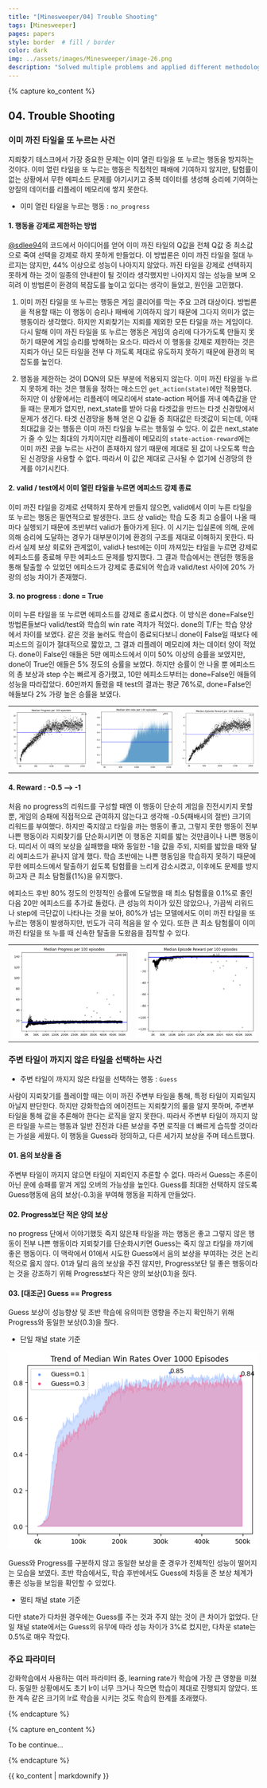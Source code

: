 ```yaml
---
title: "[Minesweeper/04] Trouble Shooting"
tags: [Minesweeper]
pages: papers
style: border  # fill / border 
color: dark
img: ../assets/images/Minesweeper/image-26.png
description: "Solved multiple problems and applied different methodologies during the course of learning.<br>-<br>학습 중에 있었던 여러 문제를 해결하고 다양한 방법론을 적용했다."
---
```

<!-- 한국어 콘텐츠 -->
{% capture ko_content %}
  

## 04. Trouble Shooting 
### 이미 까진 타일을 또 누르는 사건 
지뢰찾기 테스크에서 가장 중요한 문제는 이미 열린 타일을 또 누르는 행동을 방지하는 것이다. 이미 열린 타일을 또 누르는 행동은 직접적인 패배에 기여하지 않지만, 탐험률이 없는 상황에서 무한 에피소드 문제를 야기시키고 중복 데이터를 생성해 승리에 기여하는 양질의 데이터를 리플레이 메모리에 쌓지 못한다. 

- 이미 열린 타일을 누르는 행동 : `no_progress` 

#### 1. 행동을 강제로 제한하는 방법
[@sdlee94](https://github.com/sdlee94/Minesweeper-AI-Reinforcement-Learning)의 코드에서 아이디어를 얻어 이미 까진 타일의 Q값을 전체 Q값 중 최소값으로 죽여 선택을 강제로 하지 못하게 만들었다. 이 방법론은 이미 까진 타일을 절대 누르지는 않지만, 44% 이상으로 성능이 나아지지 않았다. 까진 타일을 강제로 선택하지 못하게 하는 것이 일종의 안내판이 될 것이라 생각했지만 나아지지 않는 성능을 보며 오히려 이 방법론이 환경의 복잡도를 높이고 있다는 생각이 들었고, 원인을 고민했다. 

1. 이미 까진 타일을 또 누르는 행동은 게임 클리어를 막는 주요 고려 대상이다. 방법론을 적용할 때는 이 행동이 승리나 패배에 기여하지 않기 때문에 그다지 의미가 없는 행동이라 생각했다. 하지만 지뢰찾기는 지뢰를 제외한 모든 타일을 까는 게임이다. 다시 말해 이미 까진 타일을 또 누르는 행동은 게임의 승리에 다가가도록 만들지 못하기 때문에 게임 승리를 방해하는 요소다. 따라서 이 행동을 강제로 제한하는 것은 지뢰가 아닌 모든 타일을 전부 다 까도록 제대로 유도하지 못하기 때문에 환경의 복잡도를 높인다.  

2. 행동을 제한하는 것이 DQN의 모든 부분에 적용되지 않는다. 이미 까진 타일을 누르지 못하게 하는 것은 행동을 정하는 매소드인 `get_action(state)`에만 적용했다. 하지만 이 상황에서는 리플레이 메모리에서 state-action 페어를 꺼내 예측값을 만들 때는 문제가 없지만, next_state를 받아 다음 타겟값을 만드는 타겟 신경망에서 문제가 생긴다. 타겟 신경망을 통해 얻은 Q 값들 중 최대값은 타겟값이 되는데, 이때 최대값을 갖는 행동은 이미 까진 타일을 누르는 행동일 수 있다. 이 값은 next_state가 줄 수 있는 최대의 가치이지만 리플레이 메모리의 `state-action-reward`에는 이미 까진 곳을 누르는 사건이 존재하지 않기 때문에 제대로 된 값이 나오도록 학습된 신경망을 사용할 수 없다. 따라서 이 값은 제대로 근사될 수 없기에 신경망의 한계를 야기시킨다. 

#### 2. valid / test에서 이미 열린 타일을 누르면 에피소드 강제 종료 
이미 까진 타일을 강제로 선택하지 못하게 만들지 않으면, valid에서 이미 누른 타일을 또 누르는 행동은 필연적으로 발생한다. 코드 상 valid는 학습 도중 최고 승률이 나올 때마다 실행되기 때문에 초반부터 valid가 돌아가게 된다. 이 시기는 입실론에 의해, 운에 의해 승리에 도달하는 경우가 대부분이기에 환경의 구조를 제대로 이해하지 못한다. 따라서 실제 보상 회로와 관계없이, valid나 test에는 이미 까져있는 타일을 누르면 강제로 에피소드를 종료해 무한 에피소드 문제를 방지했다. 그 결과 학습에서는 랜덤한 행동을 통해 탈출할 수 있었던 에피소드가 강제로 종료되어 학습과 valid/test 사이에 20% 가량의 성능 차이가 존재했다. 

#### 3. no progress : done = True 
이미 누른 타일을 또 누르면 에피소드를 강제로 종료시켰다. 이 방식은 done=False인 방법론들보다 valid/test와 학습의 win rate 격차가 적었다. done의 T/F는 학습 양상에서 차이를 보였다. 같은 것을 눌러도 학습이 종료되다보니 done이 False일 때보다 에피소드의 길이가 절대적으로 짧았고, 그 결과 리플레이 메모리에 차는 데이터 양이 적었다. done이 False인 애들은 5만 에피소드에서 이미 50% 이상의 승률을 보였지만, done이 True인 애들은 5% 정도의 승률을 보였다. 하지만 승률이 안 나올 뿐 에피소드의 총 보상과 step 수는 빠르게 증가했고, 10만 에피소드부터는 done=False인 애들의 성능을 따라잡았다. 60만까지 돌렸을 때 test의 결과는 평균 76%로, done=False인 애들보다 2% 가량 높은 승률을 보였다. 
<table>
<tr>
    <td><img src="../assets/images/Minesweeper/image-43.png" alt="Alt text"></td>
    <td><img src="../assets/images/Minesweeper/image-44.png" alt="Alt text"></td>    
    <td><img src="../assets/images/Minesweeper/image-45.png" alt="Alt text"></td>

</tr>
</table>


#### 4. Reward : -0.5 --> -1
처음 no progress의 리워드를 구성할 때엔 이 행동이 단순히 게임을 진전시키지 못할 뿐, 게임의 승패에 직접적으로 관여하지 않는다고 생각해 -0.5(패배시의 절반) 크기의 리워드를 부여했다. 하지만 죽지않고 타일을 까는 행동이 좋고, 그렇지 못한 행동이 전부 나쁜 행동이라 지뢰찾기를 단순화시키면 이 행동은 지뢰를 밟는 것만큼이나 나쁜 행동이다. 띠리서 이 때의 보상을 실패했을 때와 동일한 -1을 값을 주되, 지뢰를 밟았을 때와 달리 에피소드가 끝나지 않게 했다. 학습 초반에는 나쁜 행동임을 학습하지 못하기 때문에 무한 에피소드에서 탈출하기 쉽도록 탐험률을 느리게 감소시켰고, 이후에도 문제를 방지하고자 큰 최소 탐험률(1%)을 유지했다.  

에피소드 후반 80% 정도의 안정적인 승률에 도달했을 때 최소 탐험률을 0.1%로 줄인 다음 20만 에피소드를 추가로 돌렸다. 큰 성능의 차이가 있진 않았으나, 가끔씩 리워드나 step에 극단값이 나타나는 것을 보아, 80%가 넘는 모델에서도 이미 까진 타일을 또 누르는 행동이 발생하지만, 빈도가 극히 적음을 알 수 있다. 또한 큰 최소 탐험률이 이미 까진 타일을 또 누를 때 신속한 탈출을 도왔음을 짐작할 수 있다. 
<table>
  <tr>
    <td><img src="../assets/images/Minesweeper/image-31.png" alt="Alt text"></td>
    <td><img src="../assets/images/Minesweeper/image-32.png" alt="Alt text"></td>
  </tr>
</table>

### 주변 타일이 까지지 않은 타일을 선택하는 사건
- 주변 타일이 까지지 않은 타일을 선택하는 행동 : `Guess`  

사람이 지뢰찾기를 플레이할 때는 이미 까진 주변부 타일을 통해, 특정 타일이 지뢰일지 아닐지 판단한다. 하지만 강화학습의 에이전트는 지뢰찾기의 룰을 알지 못하며, 주변부 타일을 통해 값을 추론해야 한다는 로직을 알지 못한다. 따라서 주변부 타일이 까지지 않은 타일을 누르는 행동과 일반 진전과 다른 보상을 주면 로직을 더 빠르게 습득할 것이라는 가설을 세웠다. 이 행동을 Guess라 정의하고, 다른 세가지 보상을 주며 테스트했다.   

#### 01. 음의 보상을 줌
주변부 타일이 까지지 않으면 타일이 지뢰인지 추론할 수 없다. 따라서 Guess는 추론이 아닌 운에 승패를 맡겨 게임 오버의 가능성을 높인다. Guess를 최대한 선택하지 않도록 Guess행동에 음의 보상(-0.3)을 부여해 행동을 피하게 만들었다. 

#### 02. Progress보단 적은 양의 보상 
no progress 단에서 이야기했듯 죽지 않은채 타일을 까는 행동은 좋고 그렇지 않은 행동이 전부 나쁜 행동이라 지뢰찾기를 단순화시키면 Guess는 죽지 않고 타일을 까기에 좋은 행동이다. 이 맥락에서 01에서 시도한 Guess에서 음의 보상을 부여하는 것은 논리적으로 옳지 않다. 01과 달리 음의 보상을 주진 않지만, Progress보단 덜 좋은 행동이라는 것을 강조하기 위해 Progress보다 작은 양의 보상(0.1)을 줬다. 

#### 03. [대조군] Guess == Progress 
Guess 보상이 성능향상 및 초반 학습에 유의미한 영향을 주는지 확인하기 위해 Progress와 동일한 보상(0.3)을 줬다. 

- 단일 채널 state 기준  

![Alt text](../assets/images/Minesweeper/image-26.png)  

Guess와 Progress를 구분하지 않고 동일한 보상을 준 경우가 전체적인 성능이 떨어지는 모습을 보였다. 초반 학습에서도, 학습 후반에서도 Guess에 차등을 준 보상 체계가 좋은 성능을 보임을 확인할 수 있었다.  

- 멀티 채널 state 기준  

다만 state가 다차원 경우에는 Guess를 주는 것과 주지 않는 것이 큰 차이가 없었다. 단일 채널 state에서는 Guess의 유무에 따라 성능 차이가 3%로 컸지만, 다차운 state는 0.5%로 매우 작았다. 

### 주요 파라미터
강화학습에서 사용하는 여러 파라미터 중, learning rate가 학습에 가장 큰 영향을 미쳤다. 동일한 상황에서도 초기 lr이 너무 크거나 작으면 학습이 제대로 진행되지 않았다. 또한 계속 같은 크기의 lr로 학습을 시키는 것도 학습의 한계를 초래했다. 


{% endcapture %}

<!-- 영어 콘텐츠 -->
{% capture en_content %}

To be continue...

{% endcapture %}

<div id="content-ko" class="lang-content" data-lang="ko">
  {{ ko_content | markdownify }}
</div>

<div id="content-en" class="lang-content" data-lang="en" style="display: none;">
  {{ en_content | markdownify }}
</div>
